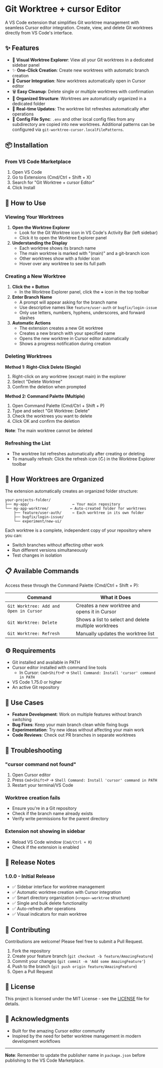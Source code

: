 # Git Worktree + cursor Editor

A VS Code extension that simplifies Git worktree management with seamless Cursor editor integration. Create, view, and delete Git worktrees directly from VS Code's interface.

## ✨ Features

- 🌳 **Visual Worktree Explorer**: View all your Git worktrees in a dedicated sidebar panel
- ✨ **One-Click Creation**: Create new worktrees with automatic branch creation
- 🚀 **Cursor Integration**: New worktrees automatically open in Cursor editor
- 🗑️ **Easy Cleanup**: Delete single or multiple worktrees with confirmation
- 📁 **Organized Structure**: Worktrees are automatically organized in a dedicated folder
- 🔄 **Real-time Updates**: The worktree list refreshes automatically after operations
- 📄 **Config File Sync**: `.env` and other local config files from any subdirectory are copied into new worktrees. Additional patterns can be configured via `git-worktree-cursor.localFilePatterns`.

## 📦 Installation

### From VS Code Marketplace

1. Open VS Code
2. Go to Extensions (Cmd/Ctrl + Shift + X)
3. Search for "Git Worktree + cursor Editor"
4. Click Install

## 🚀 How to Use

### Viewing Your Worktrees

1. **Open the Worktree Explorer**
   - Look for the Git Worktree icon in VS Code's Activity Bar (left sidebar)
   - Click it to open the Worktree Explorer panel
2. **Understanding the Display**
   - Each worktree shows its branch name
   - The main worktree is marked with "(main)" and a git-branch icon
   - Other worktrees show with a folder icon
   - Hover over any worktree to see its full path

### Creating a New Worktree

1. **Click the + Button**
   - In the Worktree Explorer panel, click the **+** icon in the top toolbar
2. **Enter Branch Name**
   - A prompt will appear asking for the branch name
   - Use descriptive names like `feature/user-auth` or `bugfix/login-issue`
   - Only use letters, numbers, hyphens, underscores, and forward slashes
3. **Automatic Actions**
   - The extension creates a new Git worktree
   - Creates a new branch with your specified name
   - Opens the new worktree in Cursor editor automatically
   - Shows a progress notification during creation

### Deleting Worktrees

**Method 1: Right-Click Delete (Single)**

1. Right-click on any worktree (except main) in the explorer
2. Select "Delete Worktree"
3. Confirm the deletion when prompted

**Method 2: Command Palette (Multiple)**

1. Open Command Palette (Cmd/Ctrl + Shift + P)
2. Type and select "Git Worktree: Delete"
3. Check the worktrees you want to delete
4. Click OK and confirm the deletion

**Note**: The main worktree cannot be deleted

### Refreshing the List

- The worktree list refreshes automatically after creating or deleting
- To manually refresh: Click the refresh icon (↻) in the Worktree Explorer toolbar

## 📁 How Worktrees are Organized

The extension automatically creates an organized folder structure:

```
your-projects-folder/
├── my-app/                    ← Your main repository
└── my-app-worktree/          ← Auto-created folder for worktrees
    ├── feature/user-auth/     ← Each worktree in its own folder
    ├── bugfix/login-issue/
    └── experiment/new-ui/
```

Each worktree is a complete, independent copy of your repository where you can:

- Switch branches without affecting other work
- Run different versions simultaneously
- Test changes in isolation

## 📋 Available Commands

Access these through the Command Palette (Cmd/Ctrl + Shift + P):

| Command                                | What it Does                                         |
| -------------------------------------- | ---------------------------------------------------- |
| `Git Worktree: Add and Open in Cursor` | Creates a new worktree and opens it in Cursor        |
| `Git Worktree: Delete`                 | Shows a list to select and delete multiple worktrees |
| `Git Worktree: Refresh`                | Manually updates the worktree list                   |

## ⚙️ Requirements

- Git installed and available in PATH
- Cursor editor installed with command line tools
  - In Cursor: `Cmd+Shift+P` → `Shell Command: Install 'cursor' command in PATH`
- VS Code 1.75.0 or higher
- An active Git repository

## 🎯 Use Cases

- **Feature Development**: Work on multiple features without branch switching
- **Bug Fixes**: Keep your main branch clean while fixing bugs
- **Experimentation**: Try new ideas without affecting your main work
- **Code Reviews**: Check out PR branches in separate worktrees

## 🔧 Troubleshooting

### "cursor command not found"

1. Open Cursor editor
2. Press `Cmd+Shift+P` → `Shell Command: Install 'cursor' command in PATH`
3. Restart your terminal/VS Code

### Worktree creation fails

- Ensure you're in a Git repository
- Check if the branch name already exists
- Verify write permissions for the parent directory

### Extension not showing in sidebar

- Reload VS Code window (`Cmd/Ctrl + R`)
- Check if the extension is enabled

## 📝 Release Notes

### 1.0.0 - Initial Release

- ✅ Sidebar interface for worktree management
- ✅ Automatic worktree creation with Cursor integration
- ✅ Smart directory organization (`<repo>-worktree` structure)
- ✅ Single and bulk delete functionality
- ✅ Auto-refresh after operations
- ✅ Visual indicators for main worktree

## 🤝 Contributing

Contributions are welcome! Please feel free to submit a Pull Request.

1. Fork the repository
2. Create your feature branch (`git checkout -b feature/AmazingFeature`)
3. Commit your changes (`git commit -m 'Add some AmazingFeature'`)
4. Push to the branch (`git push origin feature/AmazingFeature`)
5. Open a Pull Request

## 📄 License

This project is licensed under the MIT License - see the [LICENSE](LICENSE) file for details.

## 🙏 Acknowledgments

- Built for the amazing Cursor editor community
- Inspired by the need for better worktree management in modern development workflows

---

**Note**: Remember to update the publisher name in `package.json` before publishing to the VS Code Marketplace.

